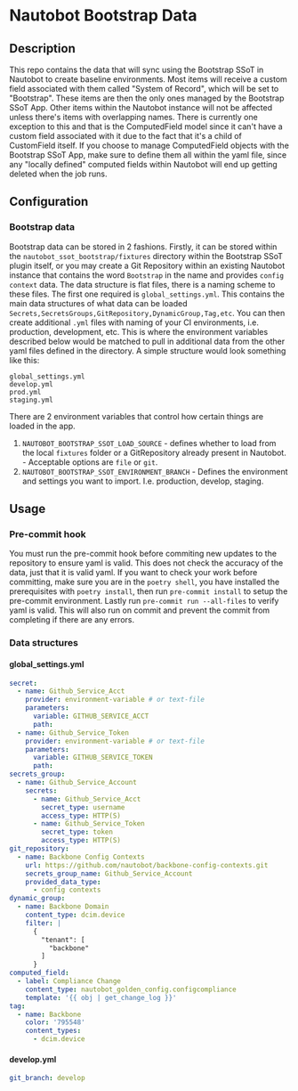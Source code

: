 # Nautobot Bootstrap Data

## Description

This repo contains the data that will sync using the Bootstrap SSoT in Nautobot to create baseline environments. Most items will receive a custom field associated with them called "System of Record", which will be set to "Bootstrap". These items are then the only ones managed by the Bootstrap SSoT App. Other items within the Nautobot instance will not be affected unless there's items with overlapping names. There is currently one exception to this and that is the ComputedField model since it can't have a custom field associated with it due to the fact that it's a child of CustomField itself. If you choose to manage ComputedField objects with the Bootstrap SSoT App, make sure to define them all within the yaml file, since any "locally defined" computed fields within Nautobot will end up getting deleted when the job runs.

## Configuration

### Bootstrap data

Bootstrap data can be stored in 2 fashions. Firstly, it can be stored within the `nautobot_ssot_bootstrap/fixtures` directory within the Bootstrap SSoT plugin itself, or you may create a Git Repository within an existing Nautobot instance that contains the word `Bootstrap` in the name and provides `config context` data. The data structure is flat files, there is a naming scheme to these files. The first one required is `global_settings.yml`. This contains the main data structures of what data can be loaded `Secrets,SecretsGroups,GitRepository,DynamicGroup,Tag,etc`. You can then create additional `.yml` files with naming of your CI environments, i.e. production, development, etc. This is where the environment variables described below would be matched to pull in additional data from the other yaml files defined in the directory. A simple structure would look something like this:

```text
global_settings.yml
develop.yml
prod.yml
staging.yml
```

There are 2 environment variables that control how certain things are loaded in the app.

  1. `NAUTOBOT_BOOTSTRAP_SSOT_LOAD_SOURCE` - defines whether to load from the local `fixtures` folder or a GitRepository already present in Nautobot.
    - Acceptable options are `file` or `git`.
  2. `NAUTOBOT_BOOTSTRAP_SSOT_ENVIRONMENT_BRANCH` - Defines the environment and settings you want to import. I.e. production, develop, staging.

## Usage

### Pre-commit hook

You must run the pre-commit hook before commiting new updates to the repository to ensure yaml is valid. This does not check the accuracy of the data, just that it is valid yaml. If you want to check your work before committing, make sure you are in the `poetry shell`, you have installed the prerequisites with `poetry install`, then run `pre-commit install` to setup the pre-commit environment. Lastly  run `pre-commit run --all-files` to verify yaml is valid. This will also run on commit and prevent the commit from completing if there are any errors.

### Data structures

#### global_settings.yml

```yaml
secret:
  - name: Github_Service_Acct
    provider: environment-variable # or text-file
    parameters:
      variable: GITHUB_SERVICE_ACCT
      path:
  - name: Github_Service_Token
    provider: environment-variable # or text-file
    parameters:
      variable: GITHUB_SERVICE_TOKEN
      path:
secrets_group:
  - name: Github_Service_Account
    secrets:
      - name: Github_Service_Acct
        secret_type: username
        access_type: HTTP(S)
      - name: Github_Service_Token
        secret_type: token
        access_type: HTTP(S)
git_repository:
  - name: Backbone Config Contexts
    url: https://github.com/nautobot/backbone-config-contexts.git
    secrets_group_name: Github_Service_Account
    provided_data_type:
      - config contexts
dynamic_group:
  - name: Backbone Domain
    content_type: dcim.device
    filter: |
      {
        "tenant": [
          "backbone"
        ]
      }
computed_field:
  - label: Compliance Change
    content_type: nautobot_golden_config.configcompliance
    template: '{{ obj | get_change_log }}'
tag:
  - name: Backbone
    color: '795548'
    content_types:
      - dcim.device
```

#### develop.yml

```yaml
git_branch: develop
```
